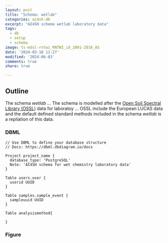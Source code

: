 ```yaml
---
layout: post
title: "Schema: wetlab"
categories: ai4sh-db
excerpt: "AI4SH schema wetlab laboratory data"
tags:
  - db
  - setup
  - schema
image: ts-mdsl-rntwi_RNTWI_id_2001-2016_AS
date: '2024-03-18 11:27'
modified: '2024-06-03'
comments: true
share: true

---
```


## Outline

The schema _wetlab_ ... The schema is modelled after the [Open Soil Spectral Library (OSSL)]() data for laboratoy ... OSSL include the European LUCAS data and the default defined standard methods included in the schema _wetlab_ is a repliation of this data.

### DBML

```
// Use DBML to define your database structure
// Docs: https://dbml.dbdiagram.io/docs

Project project_name {
  database_type: 'PostgreSQL'
  Note: 'AI4SH schema for wet chemistry laboratory data'
}

Table users.user {
  userid UUID
}

Table samples.sample_event {
  sampleuuid UUID
}

Table analysismethod{

}

```

### Figure
